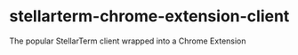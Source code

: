 # stellarterm-chrome-extension-client
The popular StellarTerm client wrapped into a Chrome Extension
